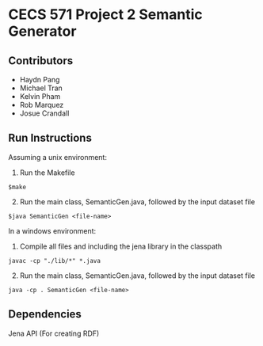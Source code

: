 # CECS 571 Project 2 Semantic Generator

## Contributors
- Haydn Pang
- Michael Tran
- Kelvin Pham
- Rob Marquez
- Josue Crandall

## Run Instructions
Assuming a unix environment:

1. Run the Makefile

```$make```

2. Run the main class, SemanticGen.java, followed by the input dataset file

```$java SemanticGen <file-name>```

In a windows environment:

1. Compile all files and including the jena library in the classpath

```javac -cp "./lib/*" *.java```

2. Run the main class, SemanticGen.java, followed by the input dataset file

```java -cp . SemanticGen <file-name>```

## Dependencies
Jena API (For creating RDF)